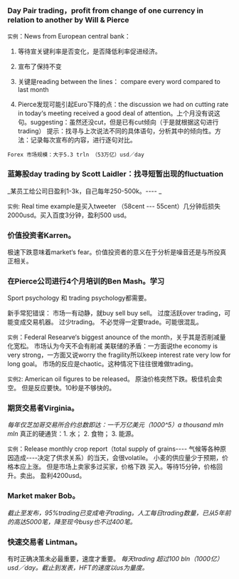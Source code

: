 
### Day Pair trading，profit from change of one currency in relation to another by Will & Pierce
`实例`：News from European central bank：

1. 等待宣关键利率是否变化，是否降低利率促进经济。

2. 宣布了保持不变

3. 关键是reading between the lines： compare every word compared to last month

4. Pierce发现可能引起Euro下降的点：the discussion we had on cutting rate in today‘s meeting received a good deal of attention。上个月没有说这句。suggesting：虽然还没cut，但是已有cut倾向（于是就根据这句进行trading）
提示：找寻与上次说法不同的具体语句，分析其中的倾向性。方法：记录每次宣布的内容，进行逐句对比。

```
Forex 市场规模：大于5.3 trln （53万亿）usd／day
```

### 蓝筹股day trading by Scott Laidler：找寻短暂出现的fluctuation
_某员工给公司日盈利1-3k，自己每年250-500k。---- _

`实例`: Real time example是买入tweeter （58cent --- 55cent）几分钟后损失2000usd。买入百度3分钟，盈利500 usd。

### 价值投资者Karren。
极速下跌意味着market‘s fear。价值投资者的意义在于分析是噪音还是与所投真正相关。

### 在Pierce公司进行4个月培训的Ben Mash。学习

Sport psychology 和 trading psychology都需要。

新手常犯错误：
市场一有动静，就buy sell buy sell。
过度活跃over trading，可能变成交易机器。
过少trading。
不必觉得一定要trade。可能很混乱。

`实例`：Federal Researve‘s biggest anounce of the month，关乎其是否削减量化宽松。
市场认为今天不会有削减
美联储的矛盾：一方面说the economy is very strong，一方面又说worry the fragility所以keep interest rate very low for long goal。
市场的反应是chaotic。这种情况下往往很难做trading。          

`实例2`: American oil figures to be released。
原油价格突然下跌。极佳机会卖空。
但是反应要快。10秒是不够快的。


### 期货交易者Virginia。
_每年仅芝加哥交易所合约总数即达：一千万亿美元（1000^5）a thousand mln mln_
真正的硬通货：1. 水； 2. 食物； 3. 能源。

`实例`：Release monthly crop report（total supply of grains---- 气候等各种原因造成----决定了供求关系）的当天，会很volatile。
小麦的供应量少于预期，价格本应上涨。
但是市场上卖家多过买家，价格下跌
买入。等待15分钟，价格回升。卖出。
盈利4200usd。

###  Market maker Bob。
_截止至发布，95%trading已变成电子trading。人工每日trading数量，已从5年前的高达5000笔，降至现今busy也不过400笔。_

### 快速交易者 Lintman。
有时正确决策未必最重要，速度才重要。
_每天trading 超过100 bln（1000亿）usd／day。截止到发表，HFT的速度以us为量度。_


